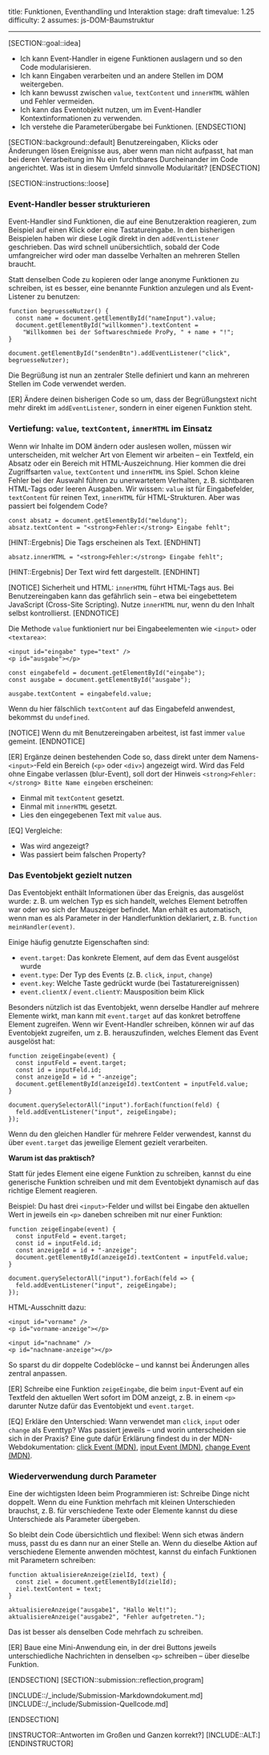 title: Funktionen, Eventhandling und Interaktion
stage: draft
timevalue: 1.25
difficulty: 2
assumes: js-DOM-Baumstruktur

---

[SECTION::goal::idea]

- Ich kann Event-Handler in eigene Funktionen auslagern und so den Code modularisieren.
- Ich kann Eingaben verarbeiten und an andere Stellen im DOM weitergeben.
- Ich kann bewusst zwischen `value`, `textContent` und `innerHTML` wählen und Fehler vermeiden.
- Ich kann das Eventobjekt nutzen, um im Event-Handler Kontextinformationen zu verwenden.
- Ich verstehe die Parameterübergabe bei Funktionen.
[ENDSECTION]


[SECTION::background::default]
Benutzereingaben, Klicks oder Änderungen lösen Ereignisse aus, aber wenn man nicht aufpasst,
hat man bei deren Verarbeitung im Nu ein furchtbares Durcheinander im Code angerichtet.
Was ist in diesem Umfeld sinnvolle Modularität?
[ENDSECTION]


[SECTION::instructions::loose]

### Event-Handler besser strukturieren

Event-Handler sind Funktionen, die auf eine Benutzeraktion reagieren, 
zum Beispiel auf einen Klick oder eine Tastatureingabe.
In den bisherigen Beispielen haben wir diese Logik direkt in den `addEventListener` geschrieben.
Das wird schnell unübersichtlich, sobald der Code umfangreicher wird oder 
man dasselbe Verhalten an mehreren Stellen braucht.

Statt denselben Code zu kopieren oder lange anonyme Funktionen zu schreiben, ist es besser,
eine benannte Funktion anzulegen und als Event-Listener zu benutzen:
```
function begruesseNutzer() {
  const name = document.getElementById("nameInput").value;
  document.getElementById("willkommen").textContent =
    "Willkommen bei der Softwareschmiede ProPy, " + name + "!";
}

document.getElementById("sendenBtn").addEventListener("click", begruesseNutzer);
```
Die Begrüßung ist nun an zentraler Stelle definiert und kann an mehreren Stellen im Code verwendet werden.

[ER] Ändere deinen bisherigen Code so um, dass der Begrüßungstext nicht mehr direkt im `addEventListener`, 
sondern in einer eigenen Funktion steht.


### Vertiefung: `value`, `textContent`, `innerHTML` im Einsatz

Wenn wir Inhalte im DOM ändern oder auslesen wollen, müssen wir unterscheiden, 
mit welcher Art von Element wir arbeiten – ein Textfeld, ein Absatz oder ein Bereich mit HTML-Auszeichnung. 
Hier kommen die drei Zugriffsarten `value`, `textContent` und `innerHTML` ins Spiel.
Schon kleine Fehler bei der Auswahl führen zu unerwartetem Verhalten, z. B. sichtbaren HTML-Tags oder leeren Ausgaben.
Wir wissen: `value` ist für Eingabefelder, `textContent` für reinen Text, `innerHTML` für HTML-Strukturen.
Aber was passiert bei folgendem Code?

```
const absatz = document.getElementById("meldung");
absatz.textContent = "<strong>Fehler:</strong> Eingabe fehlt";
```

[HINT::Ergebnis]
Die Tags erscheinen als Text.
[ENDHINT]

```
absatz.innerHTML = "<strong>Fehler:</strong> Eingabe fehlt";
```

[HINT::Ergebnis]
Der Text wird fett dargestellt.
[ENDHINT]

[NOTICE]
Sicherheit und HTML: `innerHTML` führt HTML-Tags aus. 
Bei Benutzereingaben kann das gefährlich sein – etwa bei eingebettetem JavaScript (Cross-Site Scripting).
Nutze `innerHTML` nur, wenn du den Inhalt selbst kontrollierst.
[ENDNOTICE]

Die Methode `value` funktioniert nur bei Eingabeelementen wie `<input>` oder `<textarea>`:

```
<input id="eingabe" type="text" />
<p id="ausgabe"></p>
```

```
const eingabefeld = document.getElementById("eingabe");
const ausgabe = document.getElementById("ausgabe");

ausgabe.textContent = eingabefeld.value;
```
Wenn du hier fälschlich `textContent` auf das Eingabefeld anwendest, bekommst du `undefined`.

[NOTICE]
Wenn du mit Benutzereingaben arbeitest, ist fast immer `value` gemeint.
[ENDNOTICE]

[ER] Ergänze deinen bestehenden Code so, dass direkt unter dem Namens-`<input>`-Feld ein Bereich (`<p>` oder `<div>`) angezeigt wird. Wird das Feld ohne Eingabe verlassen (blur-Event), soll dort der Hinweis `<strong>Fehler:</strong> Bitte Name eingeben` erscheinen:

- Einmal mit `textContent` gesetzt.
- Einmal mit `innerHTML` gesetzt.
- Lies den eingegebenen Text mit `value` aus.

[EQ] Vergleiche:

- Was wird angezeigt?
- Was passiert beim falschen Property?


### Das Eventobjekt gezielt nutzen

Das Eventobjekt enthält Informationen über das Ereignis, das ausgelöst wurde: 
z. B. um welchen Typ es sich handelt, welches Element betroffen war oder wo sich der Mauszeiger befindet. 
Man erhält es automatisch, wenn man es als Parameter in der Handlerfunktion deklariert, z. B. `function meinHandler(event)`.

Einige häufig genutzte Eigenschaften sind:

- `event.target`: Das konkrete Element, auf dem das Event ausgelöst wurde
- `event.type`: Der Typ des Events (z. B. `click`, `input`, `change`)
- `event.key`: Welche Taste gedrückt wurde (bei Tastaturereignissen)
- `event.clientX` / `event.clientY`: Mausposition beim Klick

Besonders nützlich ist das Eventobjekt, wenn derselbe Handler auf mehrere Elemente wirkt, man kann mit `event.target` auf das konkret betroffene Element zugreifen. 
Wenn wir Event-Handler schreiben, können wir auf das Eventobjekt zugreifen, um z. B. herauszufinden, welches Element das Event ausgelöst hat:

```
function zeigeEingabe(event) {
  const inputFeld = event.target;
  const id = inputFeld.id;
  const anzeigeId = id + "-anzeige";
  document.getElementById(anzeigeId).textContent = inputFeld.value;
}

document.querySelectorAll("input").forEach(function(feld) {
  feld.addEventListener("input", zeigeEingabe);
});
```

Wenn du den gleichen Handler für mehrere Felder verwendest, kannst du über `event.target` das jeweilige Element gezielt verarbeiten.

**Warum ist das praktisch?**

Statt für jedes Element eine eigene Funktion zu schreiben, kannst du eine generische Funktion schreiben und mit dem Eventobjekt dynamisch auf das richtige Element reagieren.

Beispiel:
Du hast drei `<input>`-Felder und willst bei Eingabe den aktuellen Wert in jeweils ein `<p>` daneben schreiben mit nur einer Funktion:

```
function zeigeEingabe(event) {
  const inputFeld = event.target;
  const id = inputFeld.id;
  const anzeigeId = id + "-anzeige";
  document.getElementById(anzeigeId).textContent = inputFeld.value;
}

document.querySelectorAll("input").forEach(feld => {
  feld.addEventListener("input", zeigeEingabe);
});
```

HTML-Ausschnitt dazu:

```
<input id="vorname" />
<p id="vorname-anzeige"></p>

<input id="nachname" />
<p id="nachname-anzeige"></p>
```

So sparst du dir doppelte Codeblöcke – und kannst bei Änderungen alles zentral anpassen.

[ER] Schreibe eine Funktion `zeigeEingabe`, die beim `input`-Event auf ein Textfeld den aktuellen Wert sofort im DOM anzeigt, z. B. in einem `<p>` darunter Nutze dafür das Eventobjekt und `event.target`.

[EQ] Erkläre den Unterschied: Wann verwendet man `click`, `input` oder `change` als Eventtyp? Was passiert jeweils – und worin unterscheiden sie sich in der Praxis? Eine gute dafür Erklärung findest du in der MDN-Webdokumentation: [click Event (MDN)](https://developer.mozilla.org/en-US/docs/Web/API/Element/click_event), [input Event (MDN)](https://developer.mozilla.org/en-US/docs/Web/API/HTMLElement/input_event), [change Event (MDN)](https://developer.mozilla.org/en-US/docs/Web/API/HTMLElement/change_event).


### Wiederverwendung durch Parameter

Eine der wichtigsten Ideen beim Programmieren ist: Schreibe Dinge nicht doppelt. 
Wenn du eine Funktion mehrfach mit kleinen Unterschieden brauchst, z. B. für verschiedene Texte oder Elemente kannst du diese Unterschiede als Parameter übergeben.

So bleibt dein Code übersichtlich und flexibel: Wenn sich etwas ändern muss, passt du es dann nur an einer Stelle an. 
Wenn du dieselbe Aktion auf verschiedene Elemente anwenden möchtest, kannst du einfach Funktionen mit Parametern schreiben:

```
function aktualisiereAnzeige(zielId, text) {
  const ziel = document.getElementById(zielId);
  ziel.textContent = text;
}

aktualisiereAnzeige("ausgabe1", "Hallo Welt!");
aktualisiereAnzeige("ausgabe2", "Fehler aufgetreten.");
```

Das ist besser als denselben Code mehrfach zu schreiben.

[ER] Baue eine Mini-Anwendung ein, in der drei Buttons jeweils unterschiedliche Nachrichten in denselben `<p>` schreiben – über dieselbe Funktion.

[ENDSECTION]
[SECTION::submission::reflection,program]

[INCLUDE::/_include/Submission-Markdowndokument.md]
[INCLUDE::/_include/Submission-Quellcode.md]

[ENDSECTION]

[INSTRUCTOR::Antworten im Großen und Ganzen korrekt?]
[INCLUDE::ALT:]
[ENDINSTRUCTOR]